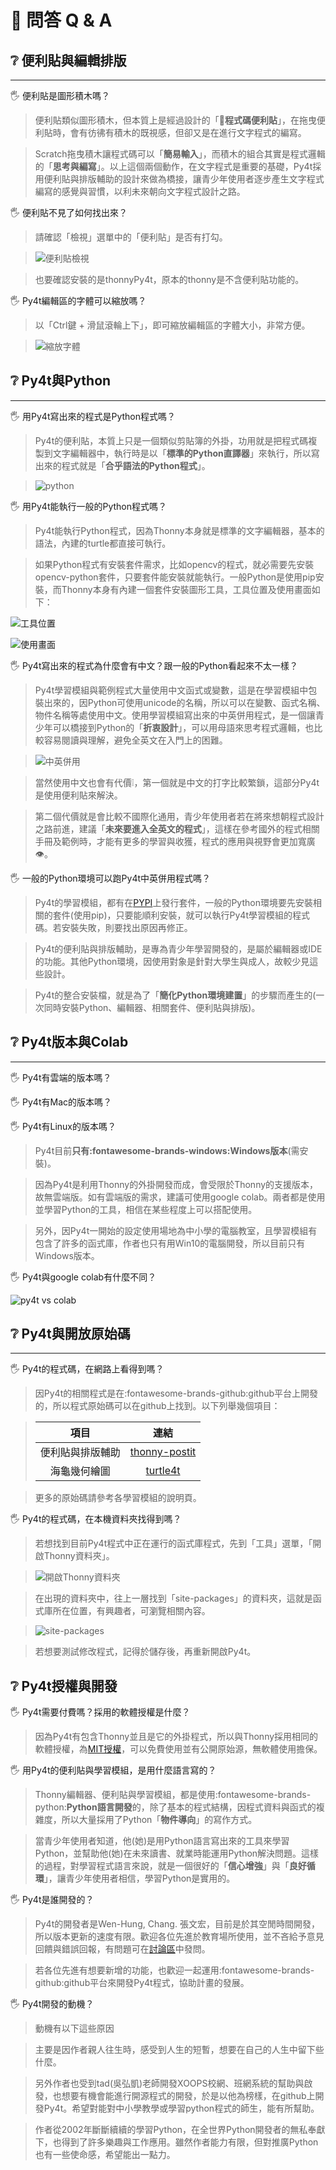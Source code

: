 # 💚 問答 Q & A



## ❔ 便利貼與編輯排版

--------------------------------

🖐️ 便利貼是圖形積木嗎？

> 便利貼類似圖形積木，但本質上是經過設計的「**🔖程式碼便利貼**」，在拖曳便利貼時，會有彷彿有積木的既視感，但卻又是在進行文字程式的編寫。

> Scratch拖曳積木讓程式碼可以「**簡易輸入**」，而積木的組合其實是程式邏輯的「**思考與編寫**」。以上這個兩個動作，在文字程式是重要的基礎，Py4t採用便利貼與排版輔助的設計來做為橋接，讓青少年使用者逐步產生文字程式編寫的感覺與習慣，以利未來朝向文字程式設計之路。


🖐️ 便利貼不見了如何找出來？

> 請確認「檢視」選單中的「便利貼」是否有打勾。

> ![便利貼檢視](postit_view.jpg)

> 也要確認安裝的是thonnyPy4t，原本的thonny是不含便利貼功能的。


🖐️ Py4t編輯區的字體可以縮放嗎？

> 以「Ctrl鍵 + 滑鼠滾輪上下」，即可縮放編輯區的字體大小，非常方便。 

> ![縮放字體](zoom_font.jpg)



     




## ❔ Py4t與Python

--------------------------------


🖐️ 用Py4t寫出來的程式是Python程式嗎？

> Py4t的便利貼，本質上只是一個類似剪貼簿的外掛，功用就是把程式碼複製到文字編輯器中，執行時是以「**標準的Python直譯器**」來執行，所以寫出來的程式就是「**合乎語法的Python程式**」。

> ![python](bundled_python.jpg)

🖐️ 用Py4t能執行一般的Python程式嗎？

> Py4t能執行Python程式，因為Thonny本身就是標準的文字編輯器，基本的語法，內建的turtle都直接可執行。

> 如果Python程式有安裝套件需求，比如opencv的程式，就必需要先安裝opencv-python套件，只要套件能安裝就能執行。一般Python是使用pip安裝，而Thonny本身有內建一個套件安裝圖形工具，工具位置及使用畫面如下：

![工具位置](tool_package.jpg)

![使用畫面](package_manage.jpg)

🖐️ Py4t寫出來的程式為什麼會有中文？跟一般的Python看起來不太一樣？

> Py4t學習模組與範例程式大量使用中文函式或變數，這是在學習模組中包裝出來的，因Python可使用unicode的名稱，所以可以在變數、函式名稱、物件名稱等處使用中文。使用學習模組寫出來的中英併用程式，是一個讓青少年可以橋接到Python的「**折衷設計**」，可以用母語來思考程式邏輯，也比較容易閱讀與理解，避免全英文在入門上的困難。

> ![中英併用](bilingual.jpg)


> 當然使用中文也會有代價❕，第一個就是中文的打字比較繁鎖，這部分Py4t是使用便利貼來解決。

> 第二個代價就是會比較不國際化通用，青少年使用者若在將來想朝程式設計之路前進，建議「**未來要進入全英文的程式**」，這樣在參考國外的程式相關手冊及範例時，才能有更多的學習與收獲，程式的應用與視野會更加寬廣👁️。

🖐️ 一般的Python環境可以跑Py4t中英併用程式嗎？

> Py4t的學習模組，都有在[PYPI](https://pypi.org/)上發行套件，一般的Python環境要先安裝相關的套件(使用pip)，只要能順利安裝，就可以執行Py4t學習模組的程式碼。若安裝失敗，則要找出原因再修正。

> Py4t的便利貼與排版輔助，是專為青少年學習開發的，是屬於編輯器或IDE的功能。其他Python環境，因使用對象是針對大學生與成人，故較少見這些設計。

> Py4t的整合安裝檔，就是為了「**簡化Python環境建置**」的步驟而產生的(一次同時安裝Python、編輯器、相關套件、便利貼與排版)。


## ❔ Py4t版本與Colab

--------------------------------


🖐️ Py4t有雲端的版本嗎？

🖐️ Py4t有Mac的版本嗎？

🖐️ Py4t有Linux的版本嗎？


> Py4t目前**只有:fontawesome-brands-windows:Windows版本**(需安裝)。

> 因為Py4t是利用Thonny的外掛開發而成，會受限於Thonny的支援版本，故無雲端版。如有雲端版的需求，建議可使用google colab。兩者都是使用並學習Python的工具，相信在某些程度上可以搭配使用。

> 另外，因Py4t一開始的設定使用場地為中小學的電腦教室，且學習模組有包含了許多的函式庫，作者也只有用Win10的電腦開發，所以目前只有Windows版本。


🖐️ Py4t與google colab有什麼不同？

![py4t vs colab](py4t_vs_colab.jpg)


    


## ❔ Py4t與開放原始碼

--------------------------------






🖐️ Py4t的程式碼，在網路上看得到嗎？

> 因Py4t的相關程式是在:fontawesome-brands-github:github平台上開發的，所以程式原始碼可以在github上找到。以下列舉幾個項目：

>   | 項目                             | 連結                                                              |
>   | :-----------:                    | :------------------------------------:                            |
>   | 便利貼與排版輔助   | [thonny-postit](https://github.com/beardad1975/thonny-postit)           |
>   | 海龜幾何繪圖   | [turtle4t](https://github.com/beardad1975/turtle4t)           |

>更多的原始碼請參考各學習模組的說明頁。


🖐️ Py4t的程式碼，在本機資料夾找得到嗎？

>    若想找到目前Py4t程式中正在運行的函式庫程式，先到「工具」選單，「開啟Thonny資料夾」。

>    ![開啟Thonny資料夾](open_thonny_dir.jpg)

>    在出現的資料夾中，往上一層找到「site-packages」的資料夾，這就是函式庫所在位置，有興趣者，可瀏覽相關內容。

>    ![site-packages](site_packages.jpg)

>    若想要測試修改程式，記得於儲存後，再重新開啟Py4t。


## ❔ Py4t授權與開發

🖐️ Py4t需要付費嗎？採用的軟體授權是什麼？



> 因為Py4t有包含Thonny並且是它的外掛程式，所以與Thonny採用相同的軟體授權，為[MIT授權](https://github.com/beardad1975/py4t/blob/master/LICENSE.txt)，可以免費使用並有公開原始源，無軟體使用擔保。



🖐️ 用Py4t的便利貼與學習模組，是用什麼語言寫的？

> Thonny編輯器、便利貼與學習模組，都是使用:fontawesome-brands-python:**Python語言開發**的，除了基本的程式結構，因程式資料與函式的複雜度，所以大量採用了Python「**物件導向**」的寫作方式。



> 當青少年使用者知道，他(她)是用Python語言寫出來的工具來學習Python，並幫助他(她)在未來讀書、就業時能運用Python解決問題。這樣的過程，對學習程式語言來說，就是一個很好的「**信心增強**」與「**良好循環**」，讓青少年使用者相信，學習Python是實用的。

🖐️ Py4t是誰開發的？

> Py4t的開發者是Wen-Hung, Chang. 張文宏，目前是於其空閒時間開發，所以版本更新的速度有限。歡迎各位先進於教育場所使用，並不吝給予意見回饋與錯誤回報，有問題可在[討論區](https://groups.google.com/g/py4t)中發問。

> 若各位先進有想要新增的功能，也歡迎一起運用:fontawesome-brands-github:github平台來開發Py4t程式，協助計畫的發展。

🖐️ Py4t開發的動機？

> 動機有以下這些原因

> 主要是因作者親人往生時，感受到人生的短暫，想要在自己的人生中留下些什麼。

> 另外作者也受到tad(吳弘凱)老師開發XOOPS校網、班網系統的幫助與啟發，也想要有機會能進行開源程式的開發，於是以他為榜樣，在github上開發Py4t。希望對能對中小學教學或學習python程式的師生，能有所幫助。

> 作者從2002年斷斷續續的學習Python，在全世界Python開發者的無私奉獻下，也得到了許多樂趣與工作應用。雖然作者能力有限，但對推廣Python也有一些使命感，希望能出一點力。


